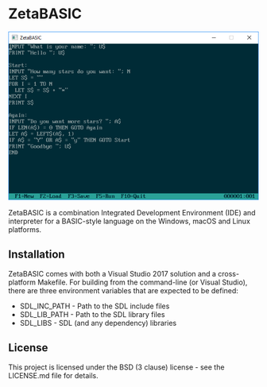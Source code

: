 # ZetaBASIC

![Screenshot](images/zb.png)

ZetaBASIC is a combination Integrated Development Environment (IDE) and interpreter for a BASIC-style language on the Windows, macOS and Linux platforms.

## Installation

ZetaBASIC comes with both a Visual Studio 2017 solution and a cross-platform Makefile. For building from the command-line (or Visual Studio), there are three environment variables that are expected to be defined:

* SDL_INC_PATH - Path to the SDL include files
* SDL_LIB_PATH - Path to the SDL library files
* SDL_LIBS - SDL (and any dependency) libraries

## License

This project is licensed under the BSD (3 clause) license - see the LICENSE.md file for details.
